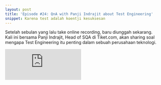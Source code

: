 ```yaml
---
layout: post
title: 'Episode #24: QnA with Panji Indrajit about Test Engineering'
snippet: Karena test adalah koentji kesuksesan
---
```

Setelah sebulan yang lalu take online recording, baru diunggah sekarang. Kali ini bersama Panji Indrajit, Head of SQA di Tiket.com, akan sharing soal mengapa Test Engineering itu penting dalam sebuah perusahaan teknologi.

<iframe src="https://anchor.fm/randomops/embed/episodes/Episode-24-QnA-with-Panji-Indrajit-about-Test-Engineering-en8b4d" height="102px" width="250px" frameborder="0" scrolling="no"></iframe>
